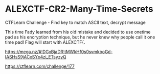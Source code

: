 # ALEXCTF-CR2-Many-Time-Secrets
CTFLearn Challenge - Find key to match ASCII text, decrypt message

This time Fady learned from his old mistake and decided to use onetime pad as his encryption technique, but he never knew why people call it one time pad! Flag will start with ALEXCTF{.

https://mega.nz/#!DGxBjaDR!tMWkHf0s0svmkboGd-IASHsS9jACxSYx4zi_ETsyzyQ

https://ctflearn.com/challenge/177
